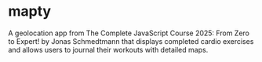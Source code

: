 # mapty
A geolocation app from The Complete JavaScript Course 2025: From Zero to Expert! by Jonas Schmedtmann that displays completed cardio exercises and allows users to journal their workouts with detailed maps.
